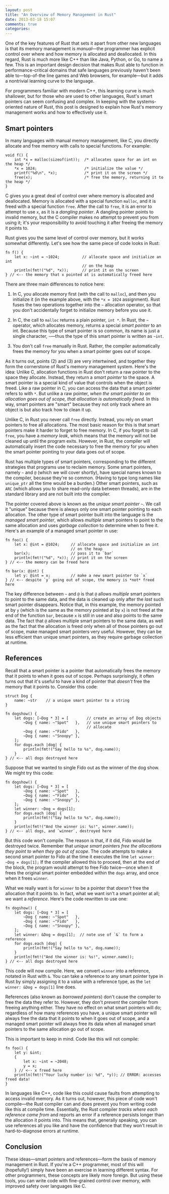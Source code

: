 ```yaml
---
layout: post
title: "An Overview of Memory Management in Rust"
date: 2013-03-18 15:07
comments: true
categories: 
---
```


One of the key features of Rust that sets it apart from other new languages is that its memory management is *manual*—the programmer has explicit control over where and how memory is allocated and deallocated. In this regard, Rust is much more like C++ than like Java, Python, or Go, to name a few. This is an important design decision that makes Rust able to function in performance-critical domains that safe languages previously haven't been able to—top-of-the line games and Web browsers, for example—but it adds a nontrivial learning curve to the language.

For programmers familiar with modern C++, this learning curve is much shallower, but for those who are used to other languages, Rust's smart pointers can seem confusing and complex. In keeping with the systems-oriented nature of Rust, this post is designed to explain how Rust's memory management works and how to effectively use it.

## Smart pointers

In many languages with manual memory management, like C, you directly allocate and free memory with calls to special functions. For example:

    void f() {
        int *x = malloc(sizeof(int));  /* allocates space for an int on the heap */
        *x = 1024;                     /* initialize the value */
        printf("%d\n", *x);            /* print it on the screen */
        free(x);                       /* free the memory, returning it to the heap */
    }

C gives you a great deal of control over where memory is allocated and deallocated. Memory is allocated with a special function `malloc`, and it is freed with a special function `free`. After the call to `free`, it is an error to attempt to use `x`, as it is a *dangling pointer*. A dangling pointer points to invalid memory, but the C compiler makes no attempt to prevent you from using it; it's your responsibility to avoid touching it after freeing the memory it points to.

Rust gives you the same level of control over memory, but it works somewhat differently. Let's see how the same piece of code looks in Rust:

    fn f() {
        let x: ~int = ~1024;          // allocate space and initialize an int
                                      // on the heap
        println(fmt!("%d", *x));      // print it on the screen
    } // <-- the memory that x pointed at is automatically freed here

There are three main differences to notice here:

1. In C, you allocate memory first (with the call to `malloc`), and then you initialize it (in the example above, with the `*x = 1024` assignment). Rust fuses the two operations together into the `~` allocation operator, so that you don't accidentally forget to initialize memory before you use it.

2. In C, the call to `malloc` returns a plain pointer, `int *`. In Rust, the `~` operator, which allocates memory, returns a special *smart pointer* to an int. Because this type of smart pointer is so common, its name is just a single character, `~`—thus the type of this smart pointer is written as `~int`.

3. You don't call `free` manually in Rust. Rather, the compiler automatically frees the memory for you when a smart pointer goes out of scope.

As it turns out, points (2) and (3) are very intertwined, and together they form the cornerstone of Rust's memory management system. Here's the idea: Unlike C, allocation functions in Rust don't return a raw pointer to the space they allocate. Instead, they return a *smart pointer* to the space. A smart pointer is a special kind of value that controls when the object is freed. Like a raw pointer in C, you can access the data that a smart pointer refers to with `*`. But unlike a raw pointer, *when the smart pointer to an allocation goes out of scope, that allocation is automatically freed.* In this way, smart pointers are "smart" because they not only track where an object is but also track how to clean it up.

Unlike C, in Rust you never call `free` directly. Instead, you rely on smart pointers to free all allocations. The most basic reason for this is that smart pointers make it harder to forget to free memory. In C, if you forget to call `free`, you have a *memory leak*, which means that the memory will not be cleaned up until the program exits. However, in Rust, the compiler will automatically insert the code necessary to free the memory for you when the smart pointer pointing to your data goes out of scope.

Rust has multiple types of smart pointers, corresponding to the different strategies that programs use to reclaim memory. Some smart pointers, namely `~` and `@` (which we will cover shortly), have special names known to the compiler, because they're so common. (Having to type long names like `unique_ptr` all the time would be a burden.) Other smart pointers, such as `ARC` (which allows you to share read-only data between threads), are in the standard library and are not built into the compiler.

The pointer covered above is known as the *unique smart pointer* `~`. We call it "unique" because there is always only one smart pointer pointing to each allocation. The other type of smart pointer built into the language is the *managed smart pointer*, which allows *multiple* smart pointers to point to the same allocation and uses *garbage collection* to determine when to free it. Here's an example of a managed smart pointer in use:

    fn foo() {
        let x: @int = @1024;     // allocate space and initialize an int
                                 // on the heap
        bar(x);                  // pass it to `bar`
        println(fmt!("%d", *x)); // print it on the screen
    } // <-- the memory can be freed here

    fn bar(x: @int) {
        let y: @int = x;         // make a new smart pointer to `x`
    } // <-- despite `y` going out of scope, the memory is *not* freed here

The key difference between `~` and `@` is that `@` allows *multiple* smart pointers to point to the same data, and the data is cleaned up only after the *last* such smart pointer disappears. Notice that, in this example, the memory pointed at by `y` (which is the same as the memory pointed at by `x`) is not freed at the end of the function `bar`, because `x` is still in use and also points to the same data. The fact that `@` allows multiple smart pointers to the same data, as well as the fact that the allocation is freed only when all of those pointers go out of scope, make managed smart pointers very useful. However, they can be less efficient than unique smart pointers, as they require garbage collection at runtime.

## References

Recall that a smart pointer is a pointer that automatically frees the memory that it points to when it goes out of scope. Perhaps surprisingly, it often turns out that it's useful to have a kind of pointer that *doesn't* free the memory that it points to. Consider this code:

    struct Dog {
        name: ~str    // a unique smart pointer to a string
    }

    fn dogshow() {
        let dogs: [~Dog * 3] = [        // create an array of Dog objects
            ~Dog { name: ~"Spot"   },   // use unique smart pointers to
                                        // allocate
            ~Dog { name: ~"Fido"   },
            ~Dog { name: ~"Snoopy" },
        ];
        for dogs.each |dog| {
            println(fmt!("Say hello to %s", dog.name));
        }
    } // <-- all dogs destroyed here

Suppose that we wanted to single Fido out as the winner of the dog show. We might try this code:

    fn dogshow() {
        let dogs: [~Dog * 3] = [
            ~Dog { name: ~"Spot"   },
            ~Dog { name: ~"Fido"   },
            ~Dog { name: ~"Snoopy" },
        ];
        let winner: ~Dog = dogs[1];
        for dogs.each |dog| {
    	    println(fmt!("Say hello to %s", dog.name));
        }
        println(fmt!("And the winner is: %s!", winner.name));
    } // <-- all dogs, and `winner`, destroyed here

But this code won't compile. The reason is that, if it did, Fido would be destroyed twice. Remember that *unique smart pointers free the allocations they point to when they go out of scope*. The code attempts to make a second smart pointer to Fido at the time it executes the line `let winner: ~Dog = dogs[1];` If the compiler allowed this to proceed, then at the end of the block, the program would attempt to free Fido twice—once when it frees the original smart pointer embedded within the `dogs` array, and once when it frees `winner`.

What we really want is for `winner` to be a pointer that *doesn't* free the allocation that it points to. In fact, what we want isn't a smart pointer at all; we want a *reference*. Here's the code rewritten to use one:

    fn dogshow() {
        let dogs: [~Dog * 3] = [
            ~Dog { name: ~"Spot"   },
            ~Dog { name: ~"Fido"   },
            ~Dog { name: ~"Snoopy" },
        ];
        let winner: &Dog = dogs[1];  // note use of `&` to form a reference
        for dogs.each |dog| {
    	    println(fmt!("Say hello to %s", dog.name));
        }
        println(fmt!("And the winner is: %s!", winner.name));
    } // <-- all dogs destroyed here

This code will now compile. Here, we convert `winner` into a reference, notated in Rust with `&`. You can take a reference to any smart pointer type in Rust by simply assigning it to a value with a reference type, as the `let winner: &Dog = dogs[1]` line does.

References (also known as *borrowed pointers*) don't cause the compiler to free the data they refer to. However, they don't *prevent* the compiler from freeing anything either. They have no effect on what smart pointers will do; regardless of how many references you have, a unique smart pointer will always free the data that it points to when it goes out of scope, and a managed smart pointer will always free its data when all managed smart pointers to the same allocation go out of scope.

This is important to keep in mind. Code like this will not compile:


    fn foo() {
        let y: &int;
        {
            let x: ~int = ~2048;
            y = x;
        } // <-- x freed here
        println(fmt!("Your lucky number is: %d", *y)); // ERROR: accesses freed data!
    }

In languages like C++, code like this could cause faults from attempting to access invalid memory. As it turns out, however, this piece of code won't compile—the Rust compiler can and does prevent you from writing code like this at compile time. Essentially, the Rust compiler *tracks where each reference came from* and reports an error if a reference persists longer than the allocation it points into. This means that, generally speaking, you can use references all you like and have the confidence that they won't result in hard-to-diagnose errors at runtime.

## Conclusion

These ideas—smart pointers and references—form the basis of memory management in Rust. If you're a C++ programmer, most of this will (hopefully!) simply have been an exercise in learning different syntax. For other programmers, these concepts are likely more foreign. But using these tools, you can write code with fine-grained control over memory, with improved safety over languages like C.

